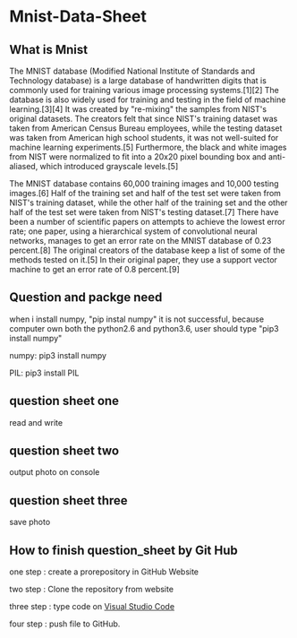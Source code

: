 # Mnist-Data-Sheet

## What is Mnist 

The MNIST database (Modified National Institute of Standards and Technology database) is a large database of handwritten digits that is commonly used for training various image processing systems.[1][2] The database is also widely used for training and testing in the field of machine learning.[3][4] It was created by "re-mixing" the samples from NIST's original datasets. The creators felt that since NIST's training dataset was taken from American Census Bureau employees, while the testing dataset was taken from American high school students, it was not well-suited for machine learning experiments.[5] Furthermore, the black and white images from NIST were normalized to fit into a 20x20 pixel bounding box and anti-aliased, which introduced grayscale levels.[5]

The MNIST database contains 60,000 training images and 10,000 testing images.[6] Half of the training set and half of the test set were taken from NIST's training dataset, while the other half of the training set and the other half of the test set were taken from NIST's testing dataset.[7] There have been a number of scientific papers on attempts to achieve the lowest error rate; one paper, using a hierarchical system of convolutional neural networks, manages to get an error rate on the MNIST database of 0.23 percent.[8] The original creators of the database keep a list of some of the methods tested on it.[5] In their original paper, they use a support vector machine to get an error rate of 0.8 percent.[9]


## Question and packge need 

when i install numpy, "pip instal numpy" it is not successful, because computer own both the python2.6 and python3.6, user should type "pip3 install numpy"

numpy: pip3 install numpy

PIL: pip3 install PIL

## question sheet one

read and write

## question sheet two

output photo on console

## question sheet three 
save photo 


## How to finish question_sheet by Git Hub

one step : create a prorepository in GitHub Website

two step : Clone the repository from website 

three step : type code on [Visual Studio Code](https://code.visualstudio.com/)

four step : push file to GitHub.
